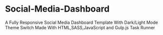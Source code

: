 # Social-Media-Dashboard
A Fully Responsive Social Media Dashboard Template With Dark/Light Mode Theme Switch Made With HTML,SASS,JavaScript and Gulp.js Task Runner
